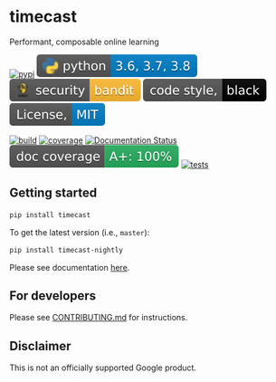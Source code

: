 # timecast

Performant, composable online learning

[![pypi](https://badgen.net/pypi/v/timecast)](https://pypi.org/project/timecast/)
[![pyversions](https://raw.githubusercontent.com/google/timecast/master/.github/badges/python_versions.svg?sanitize=true)](https://pypi.org/project/timecast)
[![security: bandit](https://raw.githubusercontent.com/google/timecast/master/.github/badges/bandit.svg?sanitize=true)](https://github.com/PyCQA/bandit)
[![Code style: black](https://raw.githubusercontent.com/google/timecast/master/.github/badges/black.svg?sanitize=true)](https://github.com/psf/black)
[![License: MIT](https://raw.githubusercontent.com/google/timecast/master/.github/badges/mit.svg?sanitize=true)](https://github.com/google/timecast/blob/master/LICENSE)

[![build](https://github.com/google/timecast/workflows/build/badge.svg)](https://github.com/google/timecast/actions)
[![coverage](https://badgen.net/codecov/c/github/google/timecast)](https://codecov.io/github/google/timecast)
[![Documentation Status](https://readthedocs.org/projects/timecast/badge/?version=latest)](https://timecast.readthedocs.io/en/latest/?badge=latest)
[![doc coverage](https://raw.githubusercontent.com/google/timecast/master/.github/badges/docstring_coverage.svg?sanitize=true)](https://readthedocs.org/projects/timecast/)
[![tests](https://img.shields.io/azure-devops/tests/google/timecast/2?compact_message)](https://dev.azure.com/google/timecast/_build?definitionId=2&_a=summary)

## Getting started

```bash
pip install timecast
```

To get the latest version (i.e., `master`):

```bash
pip install timecast-nightly
```

Please see documentation [here](https://timecast.readthedocs.io/en/latest).

## For developers

Please see
[CONTRIBUTING.md](https://github.com/google/timecast/blob/master/CONTRIBUTING.md)
for instructions.

## Disclaimer

This is not an officially supported Google product.

